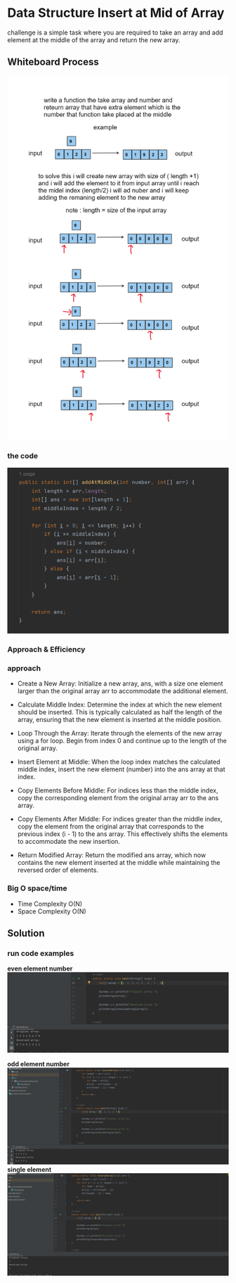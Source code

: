 # Data Structure Insert at Mid of Array
<!-- Description of the  -->
challenge is a simple task where you are required to take an array and add element at the middle of the array and return the new array. 
## Whiteboard Process
<!-- Embedded whiteboard image -->
![](../array-insert-shift/assets/whiteBoard.png)
### the code
![](../array-insert-shift/assets/insertAtMid.png)

### Approach & Efficiency
<!-- What approach did you take? Why? What is the Big O space/time for this approach? -->
### approach
* Create a New Array: Initialize a new array, ans, with a size one element larger than the original array arr to accommodate the additional element.

* Calculate Middle Index: Determine the index at which the new element should be inserted. This is typically calculated as half the length of the array, ensuring that the new element is inserted at the middle position.

* Loop Through the Array: Iterate through the elements of the new array using a for loop. Begin from index 0 and continue up to the length of the original array.

* Insert Element at Middle: When the loop index matches the calculated middle index, insert the new element (number) into the ans array at that index.

* Copy Elements Before Middle: For indices less than the middle index, copy the corresponding element from the original array arr to the ans array.

* Copy Elements After Middle: For indices greater than the middle index, copy the element from the original array that corresponds to the previous index (i - 1) to the ans array. This effectively shifts the elements to accommodate the new insertion.

* Return Modified Array: Return the modified ans array, which now contains the new element inserted at the middle while maintaining the reversed order of elements.

### Big O space/time
 * Time Complexity O(N)
*  Space Complexity O(N)
## Solution
<!-- Show how to run your code, and examples of it in action -->

### run code examples 
**even element number**
![Example Image](../DS_Array/assets/test1.png)

**odd element number**
![](../DS_Array/assets/test2.png)
**single element**
![](../DS_Array/assets/test3.png)